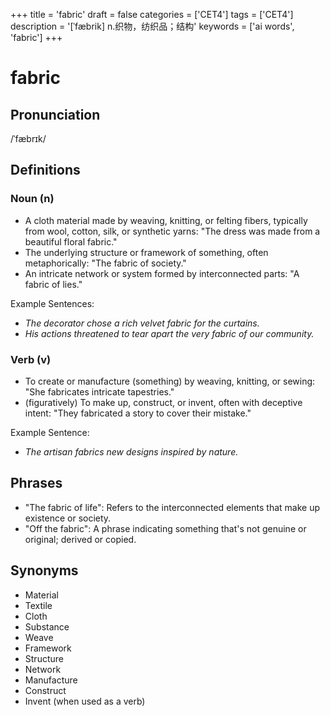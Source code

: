 +++
title = 'fabric'
draft = false
categories = ['CET4']
tags = ['CET4']
description = '[ˈfæbrik] n.织物，纺织品；结构'
keywords = ['ai words', 'fabric']
+++

# fabric

## Pronunciation
/ˈfæbrɪk/

## Definitions
### Noun (n)
- A cloth material made by weaving, knitting, or felting fibers, typically from wool, cotton, silk, or synthetic yarns: "The dress was made from a beautiful floral fabric."
- The underlying structure or framework of something, often metaphorically: "The fabric of society."
- An intricate network or system formed by interconnected parts: "A fabric of lies."

Example Sentences:
- *The decorator chose a rich velvet fabric for the curtains.*
- *His actions threatened to tear apart the very fabric of our community.*

### Verb (v)
- To create or manufacture (something) by weaving, knitting, or sewing: "She fabricates intricate tapestries."
- (figuratively) To make up, construct, or invent, often with deceptive intent: "They fabricated a story to cover their mistake."

Example Sentence:
- *The artisan fabrics new designs inspired by nature.*

## Phrases
- "The fabric of life": Refers to the interconnected elements that make up existence or society.
- "Off the fabric": A phrase indicating something that's not genuine or original; derived or copied.

## Synonyms
- Material
- Textile
- Cloth
- Substance
- Weave
- Framework
- Structure
- Network
- Manufacture
- Construct
- Invent (when used as a verb)
